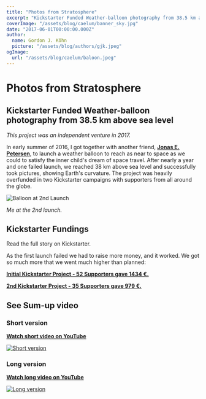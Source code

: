 ```yaml
---
title: "Photos from Stratosphere"
excerpt: "Kickstarter Funded Weather-balloon photography from 38.5 km above sea level"
coverImage: "/assets/blog/caelum/banner_sky.jpg"
date: "2017-06-01T00:00:00.000Z"
author:
  name: Gordon J. Köhn
  picture: "/assets/blog/authors/gjk.jpeg"
ogImage:
  url: "/assets/blog/caelum/baloon.jpeg"
---
```


# Photos from Stratosphere

## Kickstarter Funded Weather-balloon photography from 38.5 km above sea level

*This project was an independent venture in 2017.*

In early summer of 2016, I got together with another friend, **[Jonas E. Petersen](https://www.linkedin.com/in/jep7/)**, to launch a weather balloon to reach as near to space as we could to satisfy the inner child's dream of space travel. After nearly a year and one failed launch, we reached 38 km above sea level and successfully took pictures, showing Earth's curvature. The project was heavily overfunded in two Kickstarter campaigns with supporters from all around the globe.

![Balloon at 2nd Launch](/assets/blog/caelum/baloon.jpeg)

*Me at the 2nd launch.*


## Kickstarter Fundings

Read the full story on Kickstarter.

As the first launch failed we had to raise more money, and it worked. We got so much more that we went much higher than planned:

**[Initial Kickstarter Project - 52 Supporters gave 1434 €.](https://www.kickstarter.com/projects/gordonkoehn/caelum-photos-from-stratosphere/community)**

**[2nd Kickstarter Project - 35 Supporters gave 979 €.](https://www.kickstarter.com/projects/gordonkoehn/caelum-photos-from-stratosphere-2nd-launch-2nd-fun/description)**

## See Sum-up video

### Short version
**[Watch short video on YouTube](https://www.youtube.com/watch?v=IPa6hRWRHTM)**

[![Short version](https://img.youtube.com/vi/IPa6hRWRHTM/0.jpg)](https://www.youtube.com/watch?v=IPa6hRWRHTM)

### Long version
**[Watch long video on YouTube](https://www.youtube.com/watch?v=-sKS7uE40ss)**

[![Long version](https://img.youtube.com/vi/-sKS7uE40ss/0.jpg)](https://www.youtube.com/watch?v=-sKS7uE40ss)
